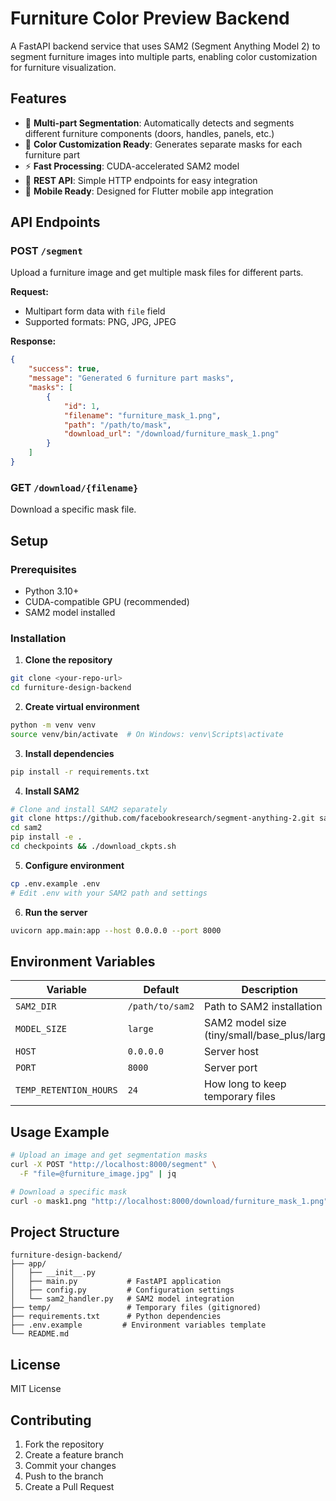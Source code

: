 # Furniture Color Preview Backend

A FastAPI backend service that uses SAM2 (Segment Anything Model 2) to segment furniture images into multiple parts, enabling color customization for furniture visualization.

## Features

- 🎯 **Multi-part Segmentation**: Automatically detects and segments different furniture components (doors, handles, panels, etc.)
- 🎨 **Color Customization Ready**: Generates separate masks for each furniture part
- ⚡ **Fast Processing**: CUDA-accelerated SAM2 model
- 🚀 **REST API**: Simple HTTP endpoints for easy integration
- 📱 **Mobile Ready**: Designed for Flutter mobile app integration

## API Endpoints

### POST `/segment`
Upload a furniture image and get multiple mask files for different parts.

**Request:**
- Multipart form data with `file` field
- Supported formats: PNG, JPG, JPEG

**Response:**
```json
{
    "success": true,
    "message": "Generated 6 furniture part masks",
    "masks": [
        {
            "id": 1,
            "filename": "furniture_mask_1.png",
            "path": "/path/to/mask",
            "download_url": "/download/furniture_mask_1.png"
        }
    ]
}
```

### GET `/download/{filename}`
Download a specific mask file.

## Setup

### Prerequisites
- Python 3.10+
- CUDA-compatible GPU (recommended)
- SAM2 model installed

### Installation

1. **Clone the repository**
```bash
git clone <your-repo-url>
cd furniture-design-backend
```

2. **Create virtual environment**
```bash
python -m venv venv
source venv/bin/activate  # On Windows: venv\Scripts\activate
```

3. **Install dependencies**
```bash
pip install -r requirements.txt
```

4. **Install SAM2**
```bash
# Clone and install SAM2 separately
git clone https://github.com/facebookresearch/segment-anything-2.git sam2
cd sam2
pip install -e .
cd checkpoints && ./download_ckpts.sh
```

5. **Configure environment**
```bash
cp .env.example .env
# Edit .env with your SAM2 path and settings
```

6. **Run the server**
```bash
uvicorn app.main:app --host 0.0.0.0 --port 8000
```

## Environment Variables

| Variable | Default | Description |
|----------|---------|-------------|
| `SAM2_DIR` | `/path/to/sam2` | Path to SAM2 installation |
| `MODEL_SIZE` | `large` | SAM2 model size (tiny/small/base_plus/large) |
| `HOST` | `0.0.0.0` | Server host |
| `PORT` | `8000` | Server port |
| `TEMP_RETENTION_HOURS` | `24` | How long to keep temporary files |

## Usage Example

```bash
# Upload an image and get segmentation masks
curl -X POST "http://localhost:8000/segment" \
  -F "file=@furniture_image.jpg" | jq

# Download a specific mask
curl -o mask1.png "http://localhost:8000/download/furniture_mask_1.png"
```

## Project Structure

```
furniture-design-backend/
├── app/
│   ├── __init__.py
│   ├── main.py           # FastAPI application
│   ├── config.py         # Configuration settings
│   └── sam2_handler.py   # SAM2 model integration
├── temp/                 # Temporary files (gitignored)
├── requirements.txt      # Python dependencies
├── .env.example         # Environment variables template
└── README.md
```

## License

MIT License

## Contributing

1. Fork the repository
2. Create a feature branch
3. Commit your changes
4. Push to the branch
5. Create a Pull Request
